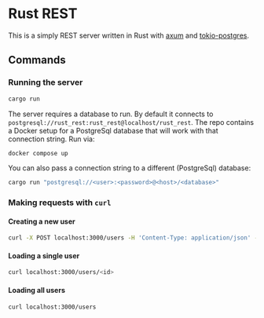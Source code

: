 # Rust REST

This is a simply REST server written in Rust with
[axum](https://crates.io/crates/axum) and
[tokio-postgres](https://crates.io/crates/tokio-postgres).

## Commands

### Running the server

```bash
cargo run
```

The server requires a database to run. By default it connects to
`postgresql://rust_rest:rust_rest@localhost/rust_rest`. The repo contains a
Docker setup for a PostgreSql database that will work with that connection
string. Run via:

```bash
docker compose up
```

You can also pass a connection string to a different (PostgreSql) database:

```bash
cargo run "postgresql://<user>:<password>@<host>/<database>"
```

### Making requests with `curl`

#### Creating a new user

```bash
curl -X POST localhost:3000/users -H 'Content-Type: application/json' -d '{"username": "<username>"}'
```

#### Loading a single user

```bash
curl localhost:3000/users/<id>
```

#### Loading all users

```bash
curl localhost:3000/users
```

